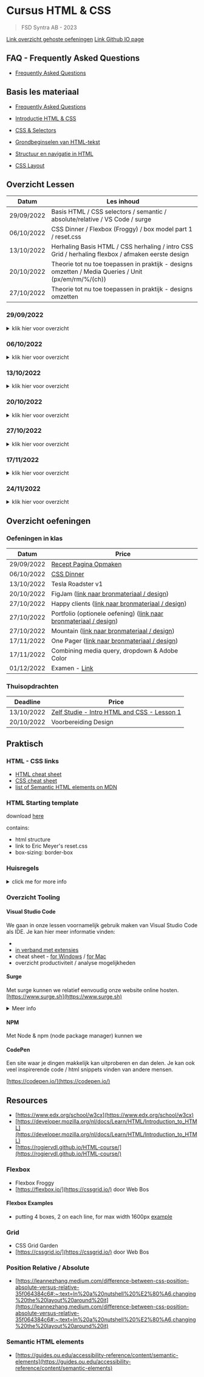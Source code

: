 # Cursus HTML & CSS

> FSD Syntra AB - 2023

[Link overzicht gehoste oefeningen](https://karim-html-css-syntra_2023.surge.sh/)
[Link Github IO page](https://goldflow.github.io/website-productie/)

## FAQ - Frequently Asked Questions

- [Frequently Asked Questions](./faq)

## Basis les materiaal

- [Frequently Asked Questions](./faq)

- [Introductie HTML & CSS](./les_01)

- [CSS & Selectors](./les_02)

- [Grondbeginselen van HTML-tekst](./les_03)

- [Structuur en navigatie in HTML](./les_04)

- [CSS Layout](./les_05)

## Overzicht Lessen

| Datum      | Les inhoud                                                                                           |
| ---------- | ---------------------------------------------------------------------------------------------------- |
| 29/09/2022 | Basis HTML / CSS selectors / semantic / absolute/relative / VS Code / surge                          |
| 06/10/2022 | CSS Dinner / Flexbox (Froggy) / box model part 1 / reset.css                                         |
| 13/10/2022 | Herhaling Basis HTML / CSS herhaling / intro CSS Grid / herhaling flexbox / afmaken eerste design    |
| 20/10/2022 | Theorie tot nu toe toepassen in praktijk - designs omzetten / Media Queries / Unit (px/em/rm/%/(ch)) |
| 27/10/2022 | Theorie tot nu toe toepassen in praktijk - designs omzetten                                          |

### 29/09/2022

<details>
  <summary>klik hier voor overzicht</summary>
  
- basis HTML

- anatomie van een HTML element

- basis elementen

- semantische elementen

- semantic css framework: simple.css

- attributen

- basis CSS

- selectors

- hummus recept opmaken

- absolute / relative links / hyperlinks

- eerste website opmaken

- npm script schrijven

- npm package configuratie initiëren

- website hosten via Surge

- tooling: VS Code
- tooling: terminal commands

</details>

### 06/10/2022

<details>
  <summary>klik hier voor overzicht</summary>
  
- padding / margin / border / content

- Eric Meyer's reset.css

- aligneren

- afmeten van een ontwerp

- CSS dinner, oefening op CSS selectors

- flexbox froggy, oefening op Flexbox Froggy

- wrapper

- accessbility intro

- Tesla design omzetten in HTML - part 1

</details>

### 13/10/2022

<details>
  <summary>klik hier voor overzicht</summary>
  
- herhaling basis HTML:

- anatomie HTML element

- HTML document structure

- HTML hierarchy, parent-child, nesting

- CSS selectors

- linking relative/absolute / navigatie

- link external scripts

- layout in CSS:

  - box model:

    - box-sizing: border-content

    - margin, border, padding, content

  - position: absolute / position: relative

  - flexbox (herhaling) met Flexbox Zombies

  - CSS Grid (intro) met CSS Grid Garden

- Kahoot test op herhaling basis HTML & layout in CSS

- tooling: VS code

- Tesla design omzetten in HTML - part 2

  - list style images

  - view width / view height

  - modulair leren werken

</details>

### 20/10/2022

<details>
  <summary>klik hier voor overzicht</summary>
  <ul>
<li> klassikaal design opbouwen FigJam</li>
<li> individueel design opbouwen van "Happy Clients"</li>
</ul>
</details>

### 27/10/2022

<details>
  <summary>klik hier voor overzicht</summary>
  
<ul>
  <li>pseudo elements; after / before</li>

  <li>position: relative / absolute</li>

  <li>klassikaal design opbouwen van "Happy Clients"</li>

  <li>individueel start van "Mountain"</li>

  <li>extra oefening: "Portfolio"</li>
</ul>



</details>

### 17/11/2022

<details>
  <summary>klik hier voor overzicht</summary>
<ul>
 <li> herhaling: media queries </li>
 <li> Mountain oefening maken </li>
  <li> Klassikaal Portfolio nabouwen pt1 </li>
 <li> Adobe Color intro + extract theme <a href="https://color.adobe.com/">link</a> </li>
 <li> herhaling: responsiveness <a href="https://www.w3schools.com/Css/css_rwd_intro.asp">link</a></li>
 <li> basic grid <a href="https://www.w3schools.com/Css/css_grid.asp">link</a></li>
 <li> optioneel, automatisch website deployen met surge wanneer je commit <a href="https://surge.sh/help/deploying-continuously-using-git-hooks">link</a> (not done)</li>
</ul>
</details>

### 24/11/2022

<details>
  <summary>klik hier voor overzicht</summary>
<ul>
 <li> herhaling: media queries </li>
 <li> herhaling absolute/relative linking & id linking </li>
 <li> Mountain oefening maken </li>
 <li> Klassikaal Portfolio nabouwen pt2 </li>
 <li> Simple Dropdown Oef. <a href="https://www.w3schools.com/Css/css_dropdowns.asp">link</a></li>
 <li> forms <a href="https://www.w3schools.com/html/html_forms.asp">link</a></li>
 <li> herhaling: responsiveness <a href="https://www.w3schools.com/Css/css_rwd_intro.asp">link</a></li>
 <li> responsive grid (vb <a href="https://travishorn.com/responsive-grid-in-2-minutes-with-css-grid-layout-4842a41420fe">link</a> + see FAQ)</li>
  <li> standaard site namaken met grid </li>
  <li> bootstrap intro </li>
  <li> bootstrap oefening </li>
  <li> simple transition (see FAQ)</li>
 <li> One Pager nabouwen - voor link bron materiaal scroll down </li>  
</ul>
</details>

## Overzicht oefeningen

### Oefeningen in klas

| Datum      | Price                                                                                  |
| ---------- | -------------------------------------------------------------------------------------- |
| 29/09/2022 | [Recept Pagina Opmaken](https://goldflow.github.io/website-productie/opdracht-recept/) |
| 06/10/2022 | [CSS Dinner](https://goldflow.github.io/website-productie/opdracht-css-dinner/)        |
| 13/10/2022 | Tesla Roadster v1                                                                      |
| 20/10/2022 | FigJam ([link naar bronmateriaal / design](https://github.com/Goldflow/website-productie/blob/main/_/2_figjam.zip))                                                                      |
| 27/10/2022 | Happy clients  ([link naar bronmateriaal / design](https://github.com/Goldflow/website-productie/blob/main/_/10_happyclients.zip))       |
| 27/10/2022 | Portfolio (optionele oefening) ([link naar bronmateriaal / design](https://github.com/Goldflow/website-productie/blob/main/_/8_onepager.zip))                                                                      |
| 27/10/2022 | Mountain ([link naar bronmateriaal / design](https://github.com/Goldflow/website-productie/blob/main/_/7_mountain.zip))                                                                      |
| 17/11/2022 | One Pager ([link naar bronmateriaal / design](https://github.com/Goldflow/website-productie/blob/main/_/8_onepager.zip))                                                                        |
| 17/11/2022 | Combining media query,  dropdown & Adobe Color   |
| 01/12/2022 | Examen - [Link](./examen-syntra-html-2022/) |

### Thuisopdrachten

| Deadline   | Price                                                                    |
| ---------- | ------------------------------------------------------------------------ |
| 13/10/2022 | [Zelf Studie - Intro HTML and CSS - Lesson 1](./voorbereiding-udacity-1) |
| 20/10/2022 | Voorbereiding Design                                                     |

<!---
[OPDRACHT: CSS Dinner](https://goldflow.github.io/website-productie/opdracht-css-dinner/) tegen 08/01/2021 om 12h00

[OPDRACHT: Recept Pagina Opmaken](https://goldflow.github.io/website-productie/opdracht-recept/) tegen 08/01/2021 om 12h00

[OPDRACHT: Profiel](https://goldflow.github.io/website-productie/opdracht-profiel/) tegen 08/01/2021 om 12h00, indienen als zip bestand OF online hosten (zie les 5 - geef me dan de link)

[OPDRACHT: Navigatie Menu](https://goldflow.github.io/website-productie/opdracht-navigatie-menu/) tegen 08/01/2021 om 12h00, indienen als zip bestand OF online hosten (zie les 5 - geef me dan de link)

[OPDRACHT: Portfolio](https://goldflow.github.io/website-productie/opdracht-portfolio/) tegen 08/01/2021 om 12h00, online hosten (zie les 5, bv op Netlify of Surge)

[OPDRACHT: Herhalingsquizzes](https://goldflow.github.io/website-productie/opdracht-quizzes/) tegen 15/01/2021 om 12h00, screenshots indienen)
-->

<!---
## Praktisch Advies

[Kan je hier vinden](./praktisch-advies)
-->

## Praktisch

### HTML - CSS links

- [HTML cheat sheet](https://rogiervdl.github.io/HTML-course/cheatsheet.html)
- [CSS cheat sheet](https://rogiervdl.github.io/CSS-course/cheatsheet.html)
- [list of Semantic HTML elements on MDN](https://developer.mozilla.org/en-US/docs/Glossary/semantics#semantics_in_html)

### HTML Starting template

download [here](html_start_template.zip)

contains:

- html structure
- link to Eric Meyer's reset.css
- box-sizing: border-box

### Huisregels

<details>
  <summary>click me for more info</summary>
  
- no inline styles

- W3C valid code

- format your code regularly

</details>

### Overzicht Tooling

#### Visual Studio Code

We gaan in onze lessen voornamelijk gebruik maken van Visual Studio Code als IDE.
Je kan hier meer informatie vinden:

-
- [in verband met extensies](visual-code-extensions.md)
- cheat sheet - [for Windows](https://visualstudio101.com/vs-cheat-sheet) / [for Mac]()
- overzicht productiviteit / analyse mogelijkheden

#### Surge

Met surge kunnen we relatief eenvoudig onze website online hosten. [https://www.surge.sh](https://www.surge.sh)

<details>
  <summary>Meer info</summary>
  
##### Installing surge

can be installed with npm

command:

npm install --global surge

##### Some Code

```js
function logSomething(something) {
  console.log("Something", something);
}
```

##### run surge first time

surge

it will prompt for project folder confirmation & make a new host name for you

##### host the same version of your site gain

Ideally, you want to decide yourself everytime

To host a new version of the same website, without surge proposing to host it in a new place

you should do:

surge [project folder] [host name]

example:
surge . karim-html-css-syntra_2023.surge.sh

</details>

#### NPM

Met Node & npm (node package manager) kunnen we

#### CodePen

Een site waar je dingen makkelijk kan uitproberen en dan delen. Je kan ook veel inspirerende code / html snippets vinden van andere mensen.

[https://codepen.io/](https://codepen.io/)

## Resources

- [https://www.edx.org/school/w3cx](https://www.edx.org/school/w3cx)
- [https://developer.mozilla.org/nl/docs/Learn/HTML/Introduction_to_HTML](https://developer.mozilla.org/nl/docs/Learn/HTML/Introduction_to_HTML)
- [https://rogiervdl.github.io/HTML-course/](https://rogiervdl.github.io/HTML-course/)

### Flexbox

- Flexbox Froggy
- [https://flexbox.io/](https://cssgrid.io/) door Web Bos

#### Flexbox Examples

- putting 4 boxes, 2 on each line, for max width 1600px [example](./flex-4-box)

### Grid

- CSS Grid Garden
- [https://cssgrid.io/](https://cssgrid.io/) door Web Bos

### Position Relative / Absolute

- [https://leannezhang.medium.com/difference-between-css-position-absolute-versus-relative-35f064384c6#:~:text=In%20a%20nutshell%20%E2%80%A6,changing%20the%20layout%20around%20it](https://leannezhang.medium.com/difference-between-css-position-absolute-versus-relative-35f064384c6#:~:text=In%20a%20nutshell%20%E2%80%A6,changing%20the%20layout%20around%20it)

### Semantic HTML elements

- [https://guides.ou.edu/accessibility-reference/content/semantic-elements](https://guides.ou.edu/accessibility-reference/content/semantic-elements)
